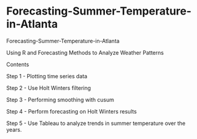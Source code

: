 # Forecasting-Summer-Temperature-in-Atlanta
Forecasting-Summer-Temperature-in-Atlanta

Using R and Forecasting Methods to Analyze Weather Patterns

Contents

Step 1 - Plotting time series data

Step 2 - Use Holt Winters filtering

Step 3 - Performing smoothing with cusum

Step 4 - Perform forecasting on Holt Winters results

Step 5 - Use Tableau to analyze trends in summer temperature over the years.
